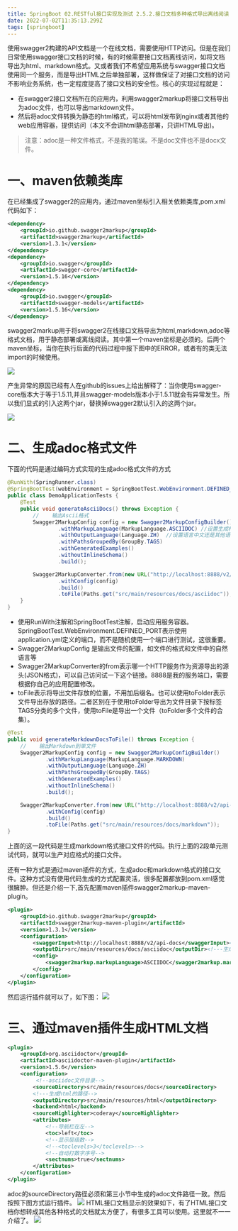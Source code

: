 ```yaml
---
title: SpringBoot 02.RESTful接口实现及测试 2.5.2.接口文档多种格式导出离线阅读
date: 2022-07-02T11:35:13.299Z
tags: [springboot]
---
```

使用swagger2构建的API文档是一个在线文档，需要使用HTTP访问。但是在我们日常使用swagger接口文档的时候，有的时候需要接口文档离线访问，如将文档导出为html、markdown格式。又或者我们不希望应用系统与swagger接口文档使用同一个服务，而是导出HTML之后单独部署，这样做保证了对接口文档的访问不影响业务系统，也一定程度提高了接口文档的安全性。核心的实现过程就是：

- 在swagger2接口文档所在的应用内，利用swagger2markup将接口文档导出为adoc文件，也可以导出markdown文件。
- 然后将adoc文件转换为静态的html格式，可以将html发布到nginx或者其他的web应用容器，提供访问（本文不会讲html静态部署，只讲HTML导出)。

> 注意：adoc是一种文件格式，不是我的笔误。不是doc文件也不是docx文件。

# 一、maven依赖类库

在已经集成了swagger2的应用内，通过maven坐标引入相关依赖类库,pom.xml代码如下：

```xml
<dependency>
    <groupId>io.github.swagger2markup</groupId>
    <artifactId>swagger2markup</artifactId>
    <version>1.3.1</version>
</dependency>
<dependency>
    <groupId>io.swagger</groupId>
    <artifactId>swagger-core</artifactId>
    <version>1.5.16</version>
</dependency>
<dependency>
    <groupId>io.swagger</groupId>
    <artifactId>swagger-models</artifactId>
    <version>1.5.16</version>
</dependency>
```

swagger2markup用于将swagger2在线接口文档导出为html,markdown,adoc等格式文档，用于静态部署或离线阅读。其中第一个maven坐标是必须的。后两个maven坐标，当你在执行后面的代码过程中报下图中的ERROR，或者有的类无法import的时候使用。

![](https://cdn.jsdelivr.net/gh/krislinzhao/IMGcloud/img//20200417143541.png)

产生异常的原因已经有人在github的issues上给出解释了：当你使用swagger-core版本大于等于1.5.11,并且swagger-models版本小于1.5.11就会有异常发生。所以我们显式的引入这两个jar，替换掉swagger2默认引入的这两个jar。


![](https://cdn.jsdelivr.net/gh/krislinzhao/IMGcloud/img//20200417143628.png)

# 二、生成adoc格式文件

下面的代码是通过编码方式实现的生成adoc格式文件的方式

```java
@RunWith(SpringRunner.class)
@SpringBootTest(webEnvironment = SpringBootTest.WebEnvironment.DEFINED_PORT)
public class DemoApplicationTests {
    @Test
    public void generateAsciiDocs() throws Exception {
        //    输出Ascii格式
        Swagger2MarkupConfig config = new Swagger2MarkupConfigBuilder()
                .withMarkupLanguage(MarkupLanguage.ASCIIDOC) //设置生成格式
                .withOutputLanguage(Language.ZH)  //设置语言中文还是其他语言
                .withPathsGroupedBy(GroupBy.TAGS)
                .withGeneratedExamples()
                .withoutInlineSchema()
                .build();

        Swagger2MarkupConverter.from(new URL("http://localhost:8888/v2/api-docs"))
                .withConfig(config)
                .build()
                .toFile(Paths.get("src/main/resources/docs/asciidoc"));
    }
}
```

- 使用RunWith注解和SpringBootTest注解，启动应用服务容器。 SpringBootTest.WebEnvironment.DEFINED_PORT表示使用application.yml定义的端口，而不是随机使用一个端口进行测试，这很重要。
- Swagger2MarkupConfig 是输出文件的配置，如文件的格式和文件中的自然语言等
- Swagger2MarkupConverter的from表示哪一个HTTP服务作为资源导出的源头(JSON格式)，可以自己访问试一下这个链接。8888是我的服务端口，需要根据你自己的应用配置修改。
- toFile表示将导出文件存放的位置，不用加后缀名。也可以使用toFolder表示文件导出存放的路径。二者区别在于使用toFolder导出为文件目录下按标签TAGS分类的多个文件，使用toFile是导出一个文件（toFolder多个文件的合集）。

```java
@Test
public void generateMarkdownDocsToFile() throws Exception {
    //    输出Markdown到单文件
    Swagger2MarkupConfig config = new Swagger2MarkupConfigBuilder()
            .withMarkupLanguage(MarkupLanguage.MARKDOWN)
            .withOutputLanguage(Language.ZH)
            .withPathsGroupedBy(GroupBy.TAGS)
            .withGeneratedExamples()
            .withoutInlineSchema()
            .build();

    Swagger2MarkupConverter.from(new URL("http://localhost:8888/v2/api-docs"))
            .withConfig(config)
            .build()
            .toFile(Paths.get("src/main/resources/docs/markdown"));
}
```

上面的这一段代码是生成markdown格式接口文件的代码。执行上面的2段单元测试代码，就可以生产对应格式的接口文件。

还有一种方式是通过maven插件的方式，生成adoc和markdown格式的接口文件。这种方式没有使用代码生成的方式配置灵活，很多配置都放到pom.xml感觉很臃肿。但还是介绍一下,首先配置maven插件swagger2markup-maven-plugin。

```xml
<plugin>
    <groupId>io.github.swagger2markup</groupId>
    <artifactId>swagger2markup-maven-plugin</artifactId>
    <version>1.3.1</version>
    <configuration>
        <swaggerInput>http://localhost:8888/v2/api-docs</swaggerInput><!---swagger-api-json路径-->
        <outputDir>src/main/resources/docs/asciidoc</outputDir><!---生成路径-->
        <config>
            <swagger2markup.markupLanguage>ASCIIDOC</swagger2markup.markupLanguage><!--生成格式-->
        </config>
    </configuration>
</plugin>
```

然后运行插件就可以了，如下图：
![](https://cdn.jsdelivr.net/gh/krislinzhao/IMGcloud/img//20200417143725.png)

# 三、通过maven插件生成HTML文档

```xml
<plugin>
    <groupId>org.asciidoctor</groupId>
    <artifactId>asciidoctor-maven-plugin</artifactId>
    <version>1.5.6</version>
    <configuration>
         <!--asciidoc文件目录-->
        <sourceDirectory>src/main/resources/docs</sourceDirectory>
        <!---生成html的路径-->
        <outputDirectory>src/main/resources/html</outputDirectory>
        <backend>html</backend>
        <sourceHighlighter>coderay</sourceHighlighter>
        <attributes>
            <!--导航栏在左-->
            <toc>left</toc>
            <!--显示层级数-->
            <!--<toclevels>3</toclevels>-->
            <!--自动打数字序号-->
            <sectnums>true</sectnums>
        </attributes>
    </configuration>
</plugin>
```

adoc的sourceDirectory路径必须和第三小节中生成的adoc文件路径一致。然后按照下图方式运行插件。
![](https://cdn.jsdelivr.net/gh/krislinzhao/IMGcloud/img//20200417143758.png)
HTML接口文档显示的效果如下，有了HTML接口文档你想转成其他各种格式的文档就太方便了，有很多工具可以使用。这里就不一一介绍了。
![](https://cdn.jsdelivr.net/gh/krislinzhao/IMGcloud/img//20200417143833.png)